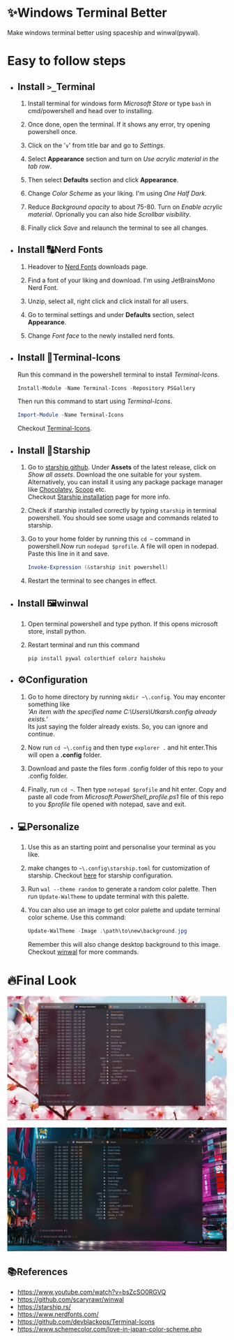 # ✨Windows Terminal Better
Make windows terminal better using spaceship and winwal(pywal).

# Easy to follow steps
* ## Install `>_`Terminal
  1. Install terminal for windows form *Microsoft Store* or type `bash` in cmd/powershell and head over to installing.

  2. Once done, open the terminal. If it shows any error, try opening powershell once.
  3. Click on the '`∨`' from title bar and go to *Settings*.
  4. Select **Appearance** section and turn on *Use acrylic material in the tab row*.
  5. Then select **Defaults** section and click **Appearance**.
  6. Change *Color Scheme* as your liking. I'm using *One Half Dark*.
  7. Reduce *Background opacity* to about 75-80. Turn on *Enable acrylic material*. Oprionally you can also hide *Scrollbar visibility*.
  8. Finally click *Save* and relaunch the terminal to see all changes.

* ## Install 🔠Nerd Fonts
  1. Headover to [Nerd Fonts](https://www.nerdfonts.com/) downloads page.

  2. Find a font of your liking and download. I'm using JetBrainsMono Nerd Font.
  3. Unzip, select all, right click and click install for all users.
  4. Go to terminal settings and under **Defaults** section, select **Appearance**.
  5. Change *Font face* to the newly installed nerd fonts.

* ## Install 📁Terminal-Icons
  Run this command in the powershell terminal to install *Terminal-Icons*.
    ```powershell
    Install-Module -Name Terminal-Icons -Repository PSGallery
    ```
   Then run this command to start using *Terminal-Icons*.
    ```powershell
    Import-Module -Name Terminal-Icons
    ```
  Checkout [Terminal-Icons](https://github.com/devblackops/Terminal-Icons).

* ## Install 🚀Starship
  1. Go to [starship github](https://github.com/starship/starship/releases). Under **Assets** of the latest release, click on *Show all assets*. Download the one suitable for your system.  
  Alternatively, you can install it using any package package manager like [Chocolatey](https://chocolatey.org/install), [Scoop](https://scoop.sh/) etc.  
  Checkout [Starship installation](https://starship.rs/guide/#%F0%9F%9A%80-installation) page for more info.

  2. Check if starship installed correctly by typing `starship` in terminal powershell. You should see some usage and commands related to starship.
  3. Go to your home folder by running this `cd ~` command in powershell.Now run `nodepad $profile`. A file will open in nodepad. Paste this line in it and save.  
      ```powershell
      Invoke-Expression (&starship init powershell)
      ```
  4. Restart the terminal to see changes in effect.

* ## Install 🖼️winwal
  1. Open terminal powershell and type python. If this opens microsoft store, install python.
  
  2. Restart terminal and run this command
      ```
      pip install pywal colorthief colorz haishoku
      ```

* ## ⚙️Configuration
  1. Go to home directory by running `mkdir ~\.config`.
  You may enconter something like  
  *'An item with the specified name C:\Users\Utkarsh\.config already exists.'*  
  Its just saying the folder already exists. So, you can ignore and continue.

  2. Now run `cd ~\.config` and then type `explorer .` and hit enter.This will open a **.config** folder.
  3. Download and paste the files form .config folder of this repo to your .config folder.
  4. Finally, run `cd ~`. Then type `notepad $profile` and hit enter. Copy and paste all code from *Microsoft.PowerShell_profile.ps1* file of this repo to you *$profile* file opened with notepad, save and exit.

* ## 💻Personalize
  1. Use this as an starting point and personalise your terminal as you like.
  
  2. make changes to `~\.config\starship.toml` for customization of starship.
  Checkout [here](https://starship.rs/config/) for starship configuration.

  3. Run `wal --theme random` to generate a random color palette. Then run `Update-WalTheme` to update terminal with this palette.
  
  4. You can also use an image to get color palette and update terminal color scheme. Use this command:
      ``` powershell
      Update-WalTheme -Image .\path\to\new\background.jpg
      ```
      Remember this will also change desktop background to this image.  
      Checkout [winwal](https://github.com/scaryrawr/winwal) for more commands.

# 🔥Final Look

![Preview](preview1.png)  

![Preview](preview2.png)

## 📚References
* https://www.youtube.com/watch?v=bsZcSO0RGVQ
* https://github.com/scaryrawr/winwal
* https://starship.rs/
* https://www.nerdfonts.com/
* https://github.com/devblackops/Terminal-Icons
* https://www.schemecolor.com/love-in-japan-color-scheme.php

